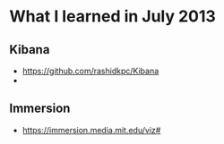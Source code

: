 # What I learned in July 2013

## Kibana
* https://github.com/rashidkpc/Kibana
* 

## Immersion
* https://immersion.media.mit.edu/viz#
